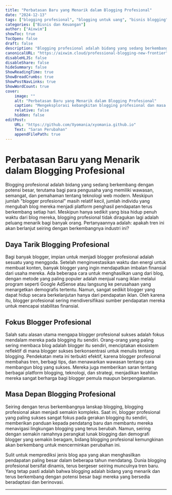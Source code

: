 ```yaml
---
title: "Perbatasan Baru yang Menarik dalam Blogging Profesional"
date: "2024-12-13"
tags: ["blogging profesional", "blogging untuk uang", "bisnis blogging", "blogger profesional"]
categories: ["Bisnis dan Keuangan"]
author: ["Aixwim"]
showToc: true
TocOpen: false
draft: false
description: "Blogging profesional adalah bidang yang sedang berkembang dengan potensi besar. Artikel ini mengeksplorasi bagaimana blogging telah menjadi karier yang layak dan apa yang mungkin terjadi di masa depan untuk blogger profesional."
canonicalURL: "https://aixwim.cloud/professional-blogging-new-frontier"
disableHLJS: false
disableShare: false
hideSummary: false
ShowReadingTime: true
ShowBreadCrumbs: true
ShowPostNavLinks: true
ShowWordCount: true
cover:
    image: ""
    alt: "Perbatasan Baru yang Menarik dalam Blogging Profesional"
    caption: "Mengeksplorasi kebangkitan blogging profesional dan masa depannya"
    relative: false
    hidden: false
editPost:
    URL: "https://github.com/Xyomania/xyomania.github.io"
    Text: "Saran Perubahan"
    appendFilePath: true
---
```


# Perbatasan Baru yang Menarik dalam Blogging Profesional

Blogging profesional adalah bidang yang sedang berkembang dengan potensi besar, terutama bagi para pengusaha yang memiliki wawasan, semangat, dan pemahaman tentang teknologi web modern. Meskipun jumlah "blogger profesional" masih relatif kecil, jumlah individu yang mengubah blog mereka menjadi platform penghasil pendapatan terus berkembang setiap hari. Meskipun hanya sedikit yang bisa hidup penuh waktu dari blog mereka, blogging profesional tidak diragukan lagi adalah peluang menarik bagi banyak orang. Pertanyaannya adalah: apakah tren ini akan berlanjut seiring dengan berkembangnya industri ini?

## Daya Tarik Blogging Profesional

Bagi banyak blogger, impian untuk menjadi blogger profesional adalah sesuatu yang menggoda. Setelah menginvestasikan waktu dan energi untuk membuat konten, banyak blogger yang ingin mendapatkan imbalan finansial dari usaha mereka. Ada beberapa cara untuk menghasilkan uang dari blog, dengan metode yang paling populer adalah menjual ruang iklan melalui program seperti Google AdSense atau langsung ke perusahaan yang menargetkan demografis tertentu. Namun, sangat sedikit blogger yang dapat hidup secara berkelanjutan hanya dari pendapatan iklan. Oleh karena itu, blogger profesional sering mendiversifikasi sumber pendapatan mereka untuk mencapai stabilitas finansial.

## Fokus Blogger Profesional

Salah satu alasan utama mengapa blogger profesional sukses adalah fokus mendalam mereka pada blogging itu sendiri. Orang-orang yang paling sering membaca blog adalah blogger itu sendiri, menciptakan ekosistem reflektif di mana blogger sukses berkonsentrasi untuk menulis tentang blogging. Pendekatan meta ini terbukti efektif, karena blogger profesional membahas tren, berbagi tips, dan menawarkan wawasan tentang cara membangun blog yang sukses. Mereka juga memberikan saran tentang berbagai platform blogging, teknologi, dan strategi, menjadikan keahlian mereka sangat berharga bagi blogger pemula maupun berpengalaman.

## Masa Depan Blogging Profesional

Seiring dengan terus berkembangnya lanskap blogging, blogging profesional akan menjadi semakin kompleks. Saat ini, blogger profesional yang paling sukses sangat fokus pada gerakan blogging itu sendiri, memberikan panduan kepada pendatang baru dan membantu mereka menavigasi lingkungan blogging yang terus berubah. Namun, seiring dengan semakin ramahnya perangkat lunak blogging dan demografi blogger yang semakin beragam, bidang blogging profesional kemungkinan akan berkembang untuk mencerminkan perubahan ini.

Sulit untuk memprediksi jenis blog apa yang akan menghasilkan pendapatan paling besar dalam beberapa tahun mendatang. Dunia blogging profesional bersifat dinamis, terus bergeser seiring munculnya tren baru. Yang tetap pasti adalah bahwa blogging adalah bidang yang menarik dan terus berkembang dengan potensi besar bagi mereka yang bersedia beradaptasi dan berinovasi.

---
